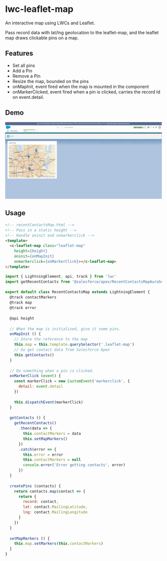 # lwc-leaflet-map

An interactive map using LWCs and Leaflet.

Pass record data with lat/lng geolocation to the leaflet-map, and the leaflet map draws clickable pins on a map.

## Features
 * Set all pins
 * Add a Pin
 * Remove a Pin
 * Resize the map, bounded on the pins
 * onMapInit, event fired when the map is mounted in the component
 * onMarkerClicked, event fired when a pin is clicked, carries the record Id on event.detail.

## Demo
![demo gif](lwc-leaflet-map.gif)


## Usage

```html
<!-- recentContactsMap.html -->
<!-- Pass in a static height -->
<!-- Handle oninit and onmarkerclick -->
<template>
  <c-leaflet-map class="leaflet-map"
    height={height}
    oninit={onMapInit}
    onmarkerclick={onMarkerClick}></c-leaflet-map>
</template>
```
```javascript
import { LightningElement, api, track } from 'lwc'
import getRecentContacts from '@salesforce/apex/RecentContactsMapAuraService.getRecentContacts'

export default class RecentContactsMap extends LightningElement {
  @track contactMarkers
  @track map
  @track error

  @api height

  // When the map is initialized, give it some pins.
  onMapInit () {
    // Store the reference to the map
    this.map = this.template.querySelector('.leaflet-map')
    // Go get contact data from Salesforce Apex
    this.getContacts()
  }

  // Do something when a pin is clicked.
  onMarkerClick (event) {
    const markerClick = new CustomEvent('markerclick', {
      detail: event.detail
    })

    this.dispatchEvent(markerClick)
  }

  getContacts () {
    getRecentContacts()
      .then(data => {
        this.contactMarkers = data
        this.setMapMarkers()
      })
      .catch(error => {
        this.error = error
        this.contactMarkers = null
        console.error('Error getting contacts', error)
      })
  }

  createPins (contacts) {
    return contacts.map(contact => {
      return {
        record: contact,
        lat: contact.MailingLatitude,
        lng: contact.MailingLongitude
      }
    })
  }

  setMapMarkers () {
    this.map.setMarkers(this.contactMarkers)
  }
}
```
